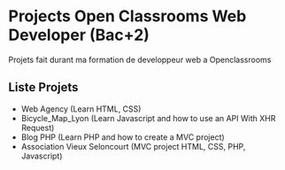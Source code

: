 # Projects Open Classrooms Web Developer (Bac+2)
Projets fait durant ma formation de developpeur web a Openclassrooms  
## Liste Projets
- Web Agency (Learn HTML, CSS)
- Bicycle_Map_Lyon (Learn Javascript and how to use an API With XHR Request)
- Blog PHP (Learn PHP and how to create a MVC project)
- Association Vieux Seloncourt (MVC project HTML, CSS, PHP, Javascript)
